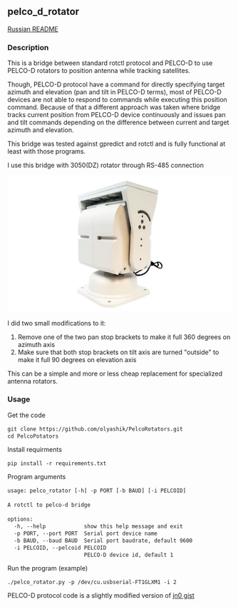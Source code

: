 ## pelco_d_rotator

[Russian README](README-ru.md)

### Description

This is a bridge between standard rotctl protocol and PELCO-D to use PELCO-D rotators to position antenna while
tracking satellites.

Though, PELCO-D protocol have a command for directly specifying target azimuth and elevation (pan and tilt in PELCO-D
terms), most of PELCO-D devices are not able to respond to commands while executing this position command. Because of
that a different approach was taken where bridge tracks current position from PELCO-D device continuously and issues
pan and tilt commands depending on the difference between current and target azimuth and elevation.

This bridge was tested against gpredict and rotctl and is fully functional at least with those programs.

I use this bridge with 3050(DZ) rotator through RS-485 connection  

![alt text](images/rotator_3050.png)

I did two small modifications to it:
1. Remove one of the two pan stop brackets to make it full 360 degrees on azimuth axis
2. Make sure that both stop brackets on tilt axis are turned "outside" to make it full 90 degrees on elevation axis

This can be a simple and more or less cheap replacement for specialized antenna rotators.

### Usage

Get the code

```
git clone https://github.com/olyashik/PelcoRotators.git
cd PelcoPotators
```


Install requirments

```
pip install -r requirements.txt
```

Program arguments

```
usage: pelco_rotator [-h] -p PORT [-b BAUD] [-i PELCOID]

A rotctl to pelco-d bridge

options:
  -h, --help            show this help message and exit
  -p PORT, --port PORT  Serial port device name
  -b BAUD, --baud BAUD  Serial port baudrate, default 9600
  -i PELCOID, --pelcoid PELCOID
                        PELCO-D device id, default 1
```

Run the program (example)

```
./pelco_rotator.py -p /dev/cu.usbserial-FT1GLXM1 -i 2
```


PELCO-D protocol code is a slightly modified version of [jn0 gist](https://gist.github.com/jn0/cc5c78f4a0f447a6fb2e45a5d9efa13d)
